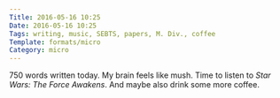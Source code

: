 ```yaml
---
Title: 2016-05-16 10:25
Date: 2016-05-16 10:25
Tags: writing, music, SEBTS, papers, M. Div., coffee
Template: formats/micro
Category: micro
---
```


750 words written today. My brain feels like mush. Time to listen to _Star Wars: The Force Awakens_. And maybe also drink some more coffee.
